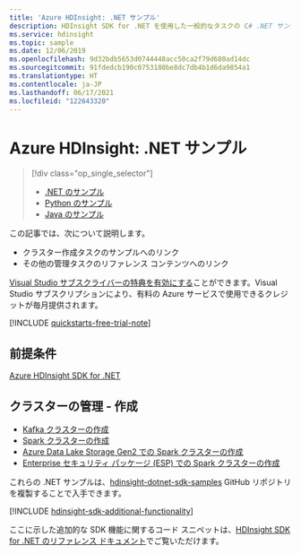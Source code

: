 ```yaml
---
title: 'Azure HDInsight: .NET サンプル'
description: HDInsight SDK for .NET を使用した一般的なタスクの C# .NET サンプルは、GitHub でご覧いただけます。
ms.service: hdinsight
ms.topic: sample
ms.date: 12/06/2019
ms.openlocfilehash: 9d32bdb5653d0744448acc50ca2f79d680ad14dc
ms.sourcegitcommit: 91fdedcb190c0753180be8dc7db4b1d6da9854a1
ms.translationtype: HT
ms.contentlocale: ja-JP
ms.lasthandoff: 06/17/2021
ms.locfileid: "122643320"
---
```

# <a name="azure-hdinsight-net-samples"></a>Azure HDInsight: .NET サンプル

> [!div class="op_single_selector"]
> * [.NET のサンプル](hdinsight-sdk-dotnet-samples.md)
> * [Python のサンプル](hdinsight-sdk-python-samples.md)
> * [Java のサンプル](hdinsight-sdk-java-samples.md)
<!-- * [Go Examples](hdinsight-sdk-go-samples.md)-->

この記事では、次について説明します。

* クラスター作成タスクのサンプルへのリンク
* その他の管理タスクのリファレンス コンテンツへのリンク

[Visual Studio サブスクライバーの特典を有効にする](https://azure.microsoft.com/pricing/member-offers/msdn-benefits-details/?ref=microsoft.com&utm_source=microsoft.com&utm_medium=docs&utm_campaign=visualstudio)ことができます。Visual Studio サブスクリプションにより、有料の Azure サービスで使用できるクレジットが毎月提供されます。

[!INCLUDE [quickstarts-free-trial-note](../../includes/quickstarts-free-trial-note.md)]

## <a name="prerequisite"></a>前提条件

[Azure HDInsight SDK for .NET](/dotnet/api/overview/azure/hdinsight#sdk-installation)

## <a name="cluster-management---creation"></a>クラスターの管理 - 作成

* [Kafka クラスターの作成](https://github.com/Azure-Samples/hdinsight-dotnet-sdk-samples/blob/master/Management/Microsoft.Azure.Management.HDInsight.Samples/Microsoft.Azure.Management.HDInsight.Samples/CreateKafkaClusterSample.cs)
* [Spark クラスターの作成](https://github.com/Azure-Samples/hdinsight-dotnet-sdk-samples/blob/master/Management/Microsoft.Azure.Management.HDInsight.Samples/Microsoft.Azure.Management.HDInsight.Samples/CreateSparkClusterSample.cs)
* [Azure Data Lake Storage Gen2 での Spark クラスターの作成](https://github.com/Azure-Samples/hdinsight-dotnet-sdk-samples/blob/master/Management/Microsoft.Azure.Management.HDInsight.Samples/Microsoft.Azure.Management.HDInsight.Samples/CreateHadoopClusterWithAdlsGen2Sample.cs)
* [Enterprise セキュリティ パッケージ (ESP) での Spark クラスターの作成](https://github.com/Azure-Samples/hdinsight-dotnet-sdk-samples/blob/master/Management/Microsoft.Azure.Management.HDInsight.Samples/Microsoft.Azure.Management.HDInsight.Samples/CreateEspClusterSample.cs)

これらの .NET サンプルは、[hdinsight-dotnet-sdk-samples](https://github.com/Azure-Samples/hdinsight-dotnet-sdk-samples) GitHub リポジトリを複製することで入手できます。

[!INCLUDE [hdinsight-sdk-additional-functionality](includes/hdinsight-sdk-additional-functionality.md)]

ここに示した追加的な SDK 機能に関するコード スニペットは、[HDInsight SDK for .NET のリファレンス ドキュメント](/dotnet/api/overview/azure/hdinsight)でご覧いただけます。
